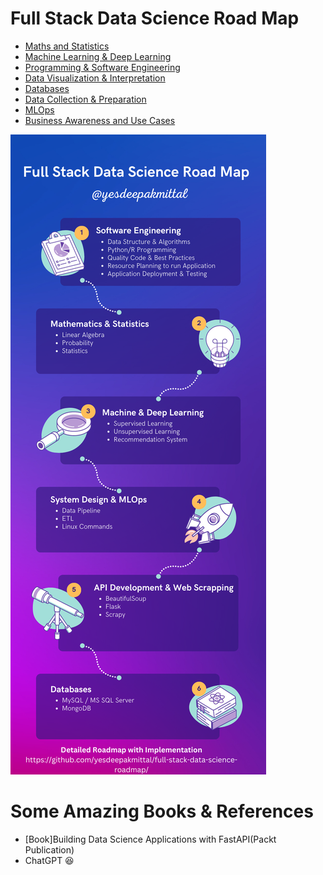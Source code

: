 # Full Stack Data Science Road Map

- [Maths and Statistics](./Maths-and-Statistics/)
- [Machine Learning & Deep Learning](./Machine-Learning-Deep-Learning/)
- [Programming & Software Engineering](./Programming-Software-Engineering/)
- [Data Visualization & Interpretation](./Data-Visualization/)
- [Databases](./Databases/)
- [Data Collection & Preparation](./Data-Collection/)
- [MLOps](./MLOps/)
- [Business Awareness and Use Cases](./Business-Awareness/)

![Full-Stack-Data-Science](./Other-stuff/Assets/yesdeepakmittal.png)

# Some Amazing Books & References
- \[Book\]Building Data Science Applications with FastAPI(Packt Publication)
- ChatGPT 😆